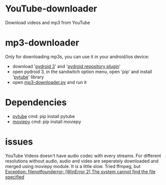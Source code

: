 # YouTube-downloader
Download videos and mp3 from YouTube

# mp3-downloader
Only for downloading mp3s, you can use it in your android/ios device:
- download '[pydroid 3](https://play.google.com/store/apps/details?id=ru.iiec.pydroid3)' and '[pydroid repository plugin](https://play.google.com/store/apps/details?id=ru.iiec.pydroid3.quickinstallrepo)'
- open pydroid 3, in the sandwitch option menu, open 'pip' and install '[pytube](https://pytube.io/en/latest/)' library
- open [mp3-downloader.py](https://github.com/theeemanuel/YouTube-downloader/blob/main/YouTube%20Downloader/mp3-downloader.py) and run it  


# Dependencies
- [pytube](https://pytube.io/en/latest/) cmd: pip install pytube
- [moviepy](https://pypi.org/project/moviepy/) cmd: pip install moviepy

# issues
YouTube Videos doesn't have audio codec with every streams. For different resolutions without audio, audio and video are seperately downloaded and merged using moviepy module. It is a little slow.
Tried ffmpeg, but [Exception: filenotfounderror: [WinError 2] The system cannot find the file specified](https://stackoverflow.com/questions/66982682/ffmpeg-winerror-2-the-system-cannot-find-the-file-specified?rq=1)
